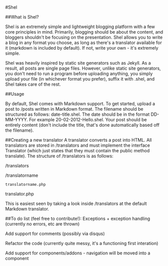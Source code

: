 #Shel

##What is Shel?

Shel is an extremely simple and lightweight blogging platform with a few core principles in mind. Primarily, blogging should be about the content, and bloggers shouldn't be focusing on the presentation. Shel allows you to write a blog in any format you choose, as long as there's a translator available for it (markdown is included by default). If not, write your own - it's extremely simple. 

Shel was heavily inspired by static site generators such as Jekyll. As a result, all posts are single page files. However, unlike static site generators, you don't need to run a program before uploading anything, you simply upload your file (in whichever format you prefer), suffix it with .shel, and Shel takes care of the rest.

##Usage

By default, Shel comes with Markdown support. To get started, upload a post to /posts written in Markdown format. The filename should be structured as follows: date-title.shel. The date should be in the format DD-MM-YYYY. For example 20-02-2012-Hello.shel. Your post should be entirely content (don't include the title, that's done automatically based off the filename).

##Creating a new translator
A translator converts a post into HTML. All translators are stored in /translators and must implement the interface Translator (which just states that they must contain the public method translate). The structure of /translators is as follows:

<span>
/translators

  /translatorname

    translatorname.php

  translator.php
</span>

This is easiest seen by taking a look inside /translators at the default Markdown translator.

##To do list (feel free to contribute!):
Exceptions + exception handling (currently no errors, etc are thrown)

Add support for comments (possibly via disqus)

Refactor the code (currently quite messy, it's a functioning first interation)

Add support for components/addons - navigation will be moved into a component
